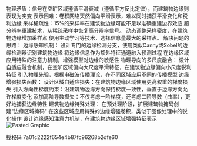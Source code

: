 物理矛盾：信号在空旷区域遵循平滑衰减（遵循平方反比定律），而建筑物边缘则表现为突变 
表示困难：卷积网络天然偏向平滑表示，难以同时捕获平滑变化和锐利边缘 
采样稀疏性：15%的采样率在建筑物边缘可能不足以准确重建边界效应
超分辨率重建技术，从稀疏采样中恢复高分辨率信号。
动态调整采样密度，在建筑物边缘增加采样点
使用主动学习等技术，选择信息量最大的采样点。
解决问题的思路：
边缘感知机制： 
设计专门的边缘检测分支，使用类似Canny或Sobel的边缘检测器识别建筑物边缘 
将边缘信息作为额外特征通道融入预测过程 
在边缘区域应用特殊的注意力机制，增强模型对边缘的敏感性 
物理导向的多尺度融合： 
设计自适应融合机制，在空旷区域偏向大尺度平滑特征，在建筑物边缘偏向小尺度锐利特征 
引入物理先验，根据电磁波传播理论，在不同区域应用不同的传播模型 
边缘增强损失函数： 
设计区域自适应损失：在建筑物边缘区域使用更高权重的梯度损失 
引入方向性梯度约束：沿建筑物边缘方向保持梯度一致性，垂直于边缘方向允许梯度变化 
添加高阶导数损失：不仅考虑一阶梯度，还考虑二阶导数（曲率），更好地捕获边缘特性 
建筑物边缘特殊处理： 
在预处理阶段，扩展建筑物掩码创建"边缘区域掩码" 
在这些区域应用特殊的边缘增强卷积，类似于图像处理中的锐化操作 
设计边缘感知注意力机制，在建筑物边缘区域增强特征表示
![Pasted Graphic](https://github.com/user-attachments/assets/47e98e50-4344-481a-91c5-bda7402f029f)

授权码 7a01c2222f654e4b87fc96268b2dfe60



